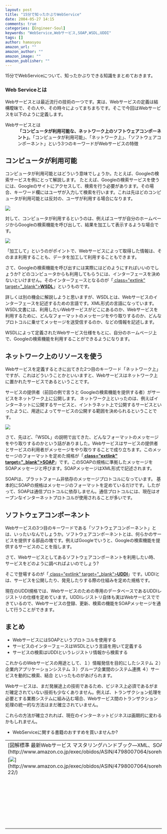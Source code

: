 ```yaml
---
layout: post
title: "15分で知ったかぶりWebService"
date: 2004-05-27 14:15
comments: true
categories: [Engineer-Soul]
keywords: "WebService,Webサービス,SOAP,WSDL,UDDI"
tags: []
author: hamasyou
amazon_url: ""
amazon_author: ""
amazon_image: ""
amazon_publisher: ""
---
```


15分でWebServiceについて、知ったかぶりできる知識をまとめておきます。

<h3>Web Serviceとは</h3>

Webサービスとは最近流行の技術の一つです。実は、Webサービスの定義は結構曖昧で、その人や、その時々によってまちまちです。そこで今回はWebサービスを以下のように定義します。

<dl>
<dt>Webサービスとは</dt>
<dd><b>「コンピュータが利用可能な、ネットワーク上のソフトウェアコンポーネント」</b>。「コンピュータが利用可能」、「ネットワーク上」、「ソフトウェアコンポーネント」という3つのキーワードがWebサービスの特徴</dd>
</dl>


<!-- more -->

<h2>コンピュータが利用可能</h2>

コンピュータが利用可能とはどういう意味でしょうか。たとえば、Googleの検索サービスを例にとって解説します。
たとえば、Googleの検索サービスを使うには、Googleのサイトにアクセスして、検索を行う必要があります。その場合、キーワード欄にはユーザが入力して検索を行います。これは先ほどのコンピュータが利用可能とは反対の、ユーザが利用する場合になります。

<img src="http://hamasyou.com/images/webservice/google1.gif" />

対して、コンピュータが利用するというのは、例えばユーザが自分のホームページからGoogleの検索機能を呼び出して、結果を加工して表示するような場合です。

<img src="http://hamasyou.com/images/webservice/google2.gif" />

「加工して」というのがポイントで、Webサービスによって取得した情報は、そのまま利用することも、データを加工して利用することもできます。

さて、Googleの検索機能を呼び出すには実際にはどのようにすればいいのでしょうか?  どのコンピュータからも利用してもらうには、インターフェースを決めないといけません。そのインターフェースとなるのが「[ class="extlink" target="_blank"><b>WSDL</b>](http://e-words.jp/w/WSDL.html)」というものです。

詳しくは別の機会に解説しようと思いますが、WSDLとは、Webサービスのインターフェースを記述するための言語です。XML形式の言語になっています。WSDL文書には、利用したいWebサービスがどこにあるのか、Webサービスを利用するために、どんなフォーマットのメッセージをやり取りするのか、どんなプロトコルに乗せてメッセージを送受信するのか、などの情報を記述します。

WSDLによって定義されたWebサービス仕様をもとに、自分のホームページ上で、Googleの検索機能を利用することができるようになります。

<h2>ネットワーク上のリソースを使う</h2>

Webサービスを定義するときに出てきた2つ目のキーワード「ネットワーク上」ですが、これはどういうことかといいますと、Webサービスはネットワーク上に置かれたサービスであるということです。

サービスの提供者（前回の例で言うと Googleの検索機能を提供する者）がサービスをネットワーク上に公開します。
ネットワーク上といったのは、例えばインターネットに公開するサービスと、イントラネット上で公開するサービスといったように、用途によってサービスの公開する範囲を決められるということです。

<img src="http://hamasyou.com/images/webservice/soap1.gif" />

さて、先ほど、「WSDL」の説明で出てきた、どんなフォーマットのメッセージをやり取りするのかという話がありました。Webサービスはサービスの提供者とサービスの利用者がメッセージをやり取りすることで成り立ちます。このメッセージのフォーマットを定めた規格が「<strong>[ class="extlink" target="_blank">SOAP](http://e-words.jp/w/SOAP.html)</strong>」です。このSOAPの規格に準拠したメッセージをSOAPメッセージと呼びます。SOAPメッセージはXML形式で記述されます。

SOAPは、プラットフォーム非依存のメッセージプロトコルになっています。 基本的にSOAPの規格はメッセージのフォーマットを定めているだけです。したがって、SOAPは通信プロトコルに依存しません。通信プロトコルには、現在はオープンなインターネットプロトコルが使用されることが多いです。

<h2>ソフトウェアコンポーネント</h2>

Webサービスの3つ目のキーワードである「ソフトウェアコンポーネント」とは、いったいなんでしょうか。ソフトウェアコンポーネントとは、何らかのサービスを提供する部品の塊です。例えばGoogleでいうと、Googleの検索機能を提供するサービスのことを指します。

さて、Webサービスとしてあるソフトウェアコンポーネントを利用したい時、サービスをどのように調べればよいのでしょう?

そこで登場するのが「[ class="extlink" target="_blank"><b>UDDI</b>](http://e-words.jp/w/UDDI.html)」です。UDDIとは、サービスを公開したり、発見したりする際の仕組みを定めた規格です。

現在のUDDI規格では、Webサービスのための専用のデータベースであるUDDIレジストリの仕様を定めています。UDDIレジストリ自体も実はWebサービスでできているので、Webサービスの登録、更新、検索の機能をSOAPメッセージを通して行うことができます。

<h2>まとめ</h2>

<ul><li>WebサービスにはSOAPというプロトコルを使用する</li>
<li>サービスのインターフェースはWSDLという言語を用いて定義する</li>
<li>サービスの検索はUDDIというレジストリ情報から検索する</li>
</ul>

これからのWebサービスの用途として、１）情報発信を目的にしたシステム ２）企業内アプリケーションシステム ３）グループ企業間のシステム連携 ４）サービスを動的に検索、結合 といったものがあげられます。

Webサービスは、まだ発展途上の技術であるため、ビジネス上必須であるがまだ確定されていない技術も少なくありません。例えば、トランザクション処理を必要とする業務システムに組み込む場合、Webサービス間のトランザクション処理の統一的な方法はまだ確立されていません。

これらの方法が確立されれば、現在のインターネットビジネスは画期的に変わるかもしれません。

+ WebServiceに関する書籍のおすすめを買いませんか?

<div class="rakuten"><table width="400" border="0" cellpadding="5"><tr><td colspan="2">[図解標準 最新Webサービス マスタリングハンドブック―XML、SOAP、WSDL、UDDIの基本から開発まで](http://www.amazon.co.jp/exec/obidos/ASIN/4798007064/sorehabooks-22/)</td></tr><tr><td valign="top">[<img src="http://images-jp.amazon.com/images/P/4798007064.09.MZZZZZZZ.jpg"   border="0" />](http://www.amazon.co.jp/exec/obidos/ASIN/4798007064/sorehabooks-22/)</td><td valign="top"><font size="-1">本 俊也<br /><br /><iframe scrolling="no" frameborder="0" width="200" height="40" hspace="0" vspace="0" marginheight="0" marginwidth="0" src="http://webservices.amazon.co.jp/onca/xml?Service=AWSECommerceService&SubscriptionId=0G91FPYVW6ZGWBH4Y9G2&AssociateTag=goodpic-22&Operation=ItemLookup&IdType=ASIN&ContentType=text/html&Page=1&ResponseGroup=Offers&ItemId=4798007064&Version=2004-10-04&Style=http://www.g-tools.net/xsl/priceFFFFFF.xsl"></iframe><br /><b>おすすめ平均　</b><img src="http://g-images.amazon.com/images/G/01/detail/stars-4-5.gif"   /><br /><img src="http://g-images.amazon.com/images/G/01/detail/stars-3-0.gif"   />読みづらい、サンプルが少ない<br /><img src="http://g-images.amazon.com/images/G/01/detail/stars-5-0.gif"   />おすすめです<br /><img src="http://g-images.amazon.com/images/G/01/detail/stars-5-0.gif"   />おすすめです。<br /><br />[Amazonで詳しく見る](http://www.amazon.co.jp/exec/obidos/ASIN/4798007064/sorehabooks-22/)</font>　　　<font size="-2">by [G-Tools](http://www.goodpic.com/mt/aws/)</font><br /></td></tr></table></div>






